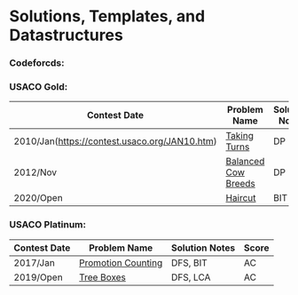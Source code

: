# Solutions, Templates, and Datastructures

### Codeforcds:


### USACO Gold:
| Contest Date | Problem Name | Solution Notes | Score |
| -------------- | ------------ | -------------- | -------------- |
| 2010/Jan(https://contest.usaco.org/JAN10.htm) | [Taking Turns](USACO/Gold/2010-Jan-hayturn.cpp) | DP | AC |
| 2012/Nov | [Balanced Cow Breeds](USACO/Gold/2012-Nov-bbreeds.cpp) | DP | AC |
| 2020/Open | [Haircut](USACO/Gold/2020-Open-haircut.cpp) | BIT | 12/13 |

### USACO Platinum:

| Contest Date | Problem Name | Solution Notes | Score |
| -------------- | ------------ | -------------- | -------------- |
| 2017/Jan | [Promotion Counting](USACO/Platinum/2017-Jan-promote.cpp) | DFS, BIT | AC |
| 2019/Open | [Tree Boxes](USACO/Platinum/2019-Open-treeboxes.cpp) | DFS, LCA | AC |
